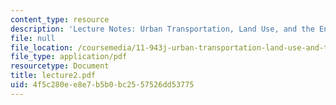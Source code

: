 ```yaml
---
content_type: resource
description: 'Lecture Notes: Urban Transportation, Land Use, and the Environment'
file: null
file_location: /coursemedia/11-943j-urban-transportation-land-use-and-the-environment-spring-2002/4f5c280ee8e7b5b0bc2557526dd53775_lecture2.pdf
file_type: application/pdf
resourcetype: Document
title: lecture2.pdf
uid: 4f5c280e-e8e7-b5b0-bc25-57526dd53775
---
```

